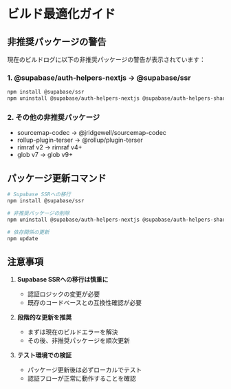 # ビルド最適化ガイド

## 非推奨パッケージの警告

現在のビルドログに以下の非推奨パッケージの警告が表示されています：

### 1. @supabase/auth-helpers-nextjs → @supabase/ssr
```bash
npm install @supabase/ssr
npm uninstall @supabase/auth-helpers-nextjs @supabase/auth-helpers-shared
```

### 2. その他の非推奨パッケージ
- sourcemap-codec → @jridgewell/sourcemap-codec
- rollup-plugin-terser → @rollup/plugin-terser
- rimraf v2 → rimraf v4+
- glob v7 → glob v9+

## パッケージ更新コマンド

```bash
# Supabase SSRへの移行
npm install @supabase/ssr

# 非推奨パッケージの削除
npm uninstall @supabase/auth-helpers-nextjs @supabase/auth-helpers-shared

# 依存関係の更新
npm update
```

## 注意事項

1. **Supabase SSRへの移行は慎重に**
   - 認証ロジックの変更が必要
   - 既存のコードベースとの互換性確認が必要

2. **段階的な更新を推奨**
   - まずは現在のビルドエラーを解決
   - その後、非推奨パッケージを順次更新

3. **テスト環境での検証**
   - パッケージ更新後は必ずローカルでテスト
   - 認証フローが正常に動作することを確認